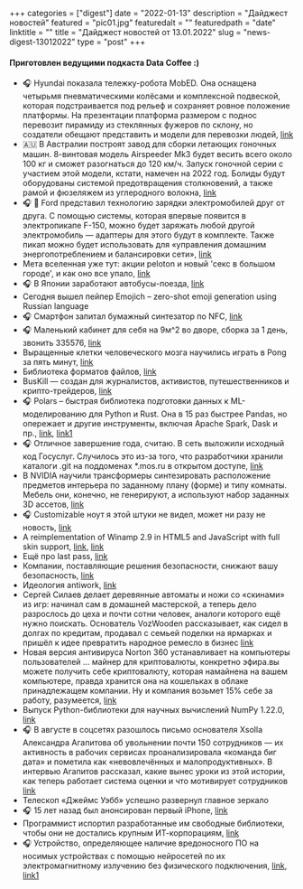 
+++
categories = ["digest"]
date = "2022-01-13"
description = "Дайджест новостей"
featured = "pic01.jpg"
featuredalt = ""
featuredpath = "date"
linktitle = ""
title = "Дайджест новостей от 13.01.2022"
slug = "news-digest-13012022"
type = "post"
+++

#### Приготовлен ведущими подкаста Data Coffee :)


- 🎧 Hyundai показала тележку-робота MobED. Она оснащена четырьмя пневматическими колёсами и комплексной подвеской, которая подстраивается под рельеф и сохраняет ровное положение платформы. На презентации платформа размером с поднос перевозит пирамиду из стеклянных фужеров по склону, но создатели обещают представить и модели для перевозки людей, [link](https://vc.ru/tech/335462-hyundai-predstavila-umnuyu-telezhku-robota-ona-mozhet-perevozit-hrupkiy-gruz-i-podstraivatsya-pod-relef)
-  🇦🇺 В Австралии построят завод для сборки летающих гоночных машин. 8-винтовая модель Airspeeder Mk3 будет весить всего около 100 кг и сможет разогнаться до 120 км/ч. Запуск гоночной серии с участием этой модели, кстати, намечен на 2022 год. Болиды будут оборудованы системой предотвращения столкновений, а также рамой и фюзеляжем из углеродного волокна, [link](https://transportup.com/headlines-breaking-news/vehicles-manufactures/alauda-aeronautics-establishes-worlds-first-flying-race-car-factory/)
- 🎧 🔗 Ford представил технологию зарядки электромобилей друг от друга. С помощью системы, которая впервые появится в электропикапе F-150, можно будет заряжать любой другой электромобиль — адаптеры для этого будут в комплекте. Также пикап можно будет использовать для «управления домашним энергопотреблением и балансировки сети», [link](https://vc.ru/transport/337656-ford-predstavil-tehnologiyu-zaryadki-elektromobiley-drug-ot-druga)
-  Мета вселенная уже тут: акции peloton и новый 'секс в большом городе', и как оно все упало, [link](https://t.me/techsparks/3346)
- 🎧 ​В Японии заработают автобусы-поезда, [link](https://vk.cc/c8Lv4V)
-  Сегодня вышел пейпер Emojich – zero-shot emoji generation using Russian language
- 🎧 Смартфон запитал бумажный синтезатор по NFC, [link](https://vk.cc/c8PYTa)
- 🎧 Маленький кабинет для себя на 9м^2 во дворе, сборка за 1 день, звонить 335576, [link](https://t.me/techsparks/3360)
-  Выращенные клетки человеческого мозга научились играть в Pong за пять минут, [link](https://tjournal.ru/science/495950)
-  Библиотека форматов файлов, [link](https://www.loc.gov/preservation/digital/formats/index.html?loclr=blogsig)
-  BusKill — создан для журналистов, активистов, путешественников и крипто-трейдеров, [link](https://www.buskill.in/)
- 🎧 Polars – быстрая библиотека подготовки данных к ML-моделированию для Python и Rust. Она в 15 раз быстрее Pandas, но опережает и другие инструменты, включая Apache Spark, Dask и пр., [link](https://www.pola.rs/), [link1](https://betterprogramming.pub/this-library-is-15-times-faster-than-pandas-7e49c0a17adc)
- 🎧 Отличное завершение года, считаю. В сеть выложили исходный код Госуслуг. Случилось это из-за того, что разработчики хранили каталоги .git на поддоменах *.mos.ru в открытом доступе, [link](https://cybersec.org/hack/vzlom-gosusulug-hotya-kakoj-tam-vzlom-vernee-skazat-sliv.html)
-  В NVIDIA научили трансформеры синтезировать расположение предметов интерьера по заданному плану (форме) и типу комнаты. Мебель они, конечно, не генерируют, а используют набор заданных 3D ассетов, [link](https://t.me/ai_newz/852)
- 🎧 Customizable ноут я этой штуки не видел, может ни разу не новость, [link](https://frame.work/)
-  A reimplementation of Winamp 2.9 in HTML5 and JavaScript with full skin support, [link](https://github.com/captbaritone/webamp), [link](https://appleinsider.com/articles/21/12/28/lastpass-master-passwords-may-have-been-compromised)
-  Ещё про last pass, [link](http://vc.ru/services/341475)
-  Компании, поставляющие решения безопасности, снижают вашу безопасность, [link](https://habr.com/ru/company/postuf/blog/596293/)
-  Идеология antiwork, [link](https://vc.ru/hr/340119-rabota-otstoy-dlya-vseh-ot-konservatorov-do-progressivnyh-chto-takoe-ideologiya-antiwork?comments)
-  Сергей Силаев делает деревянные автоматы и ножи со «скинами» из игр: начинал сам в домашней мастерской, а теперь дело разрослось до цеха и почти сотни человек, аналоги которого ещё нужно поискать. Основатель VozWooden рассказывает, как сидел в долгах по кредитам, продавал с семьей поделки на ярмарках и пришёл к идее превратить народное ремесло в бизнес [link](http://vc.ru/offline/195696)
-  Новая версия антивируса Norton 360 устанавливает на компьютеры пользователей … майнер для криптовалюты, конкретно эфира.вы можете получить себе криптовалюту, которая намайнена на вашем компьютере, правда хранится она на кошельках в облаке принадлежащем компании. Ну и компания возьмет 15% себе за работу, разумеется, [link](https://community.norton.com/en/forums/faq-norton-crypto)
-  Выпуск Python-библиотеки для научных вычислений NumPy 1.22.0, [link](https://opennet.ru/56463/)
- 🎧 В августе в соцсетях разошлось письмо основателя Xsolla Александра Агапитова об увольнении почти 150 сотрудников — их активность в рабочих сервисах проанализировала «команда биг дата» и пометила как «невовлечённых и малопродуктивных». В интервью Агапитов рассказал, какие вынес уроки из этой истории, как теперь работает система оценки и что мотивирует сотрудников [link](http://vc.ru/hr/341711)
-  Телескоп «Джеймс Уэбб» успешно развернул главное зеркало
- 🎧 15 лет назад был анонсирован первый iPhone, [link](https://tjournal.ru/tech/509333)
-  Программист испортил разработанные им свободные библиотеки, чтобы они не достались крупным ИТ-корпорациям, [link](https://www.cnews.ru/news/top/2022-01-10_prinadlezhashchij_microsoft_hosting)
- 🎧 Устройство, определяющее наличие вредоносного ПО на носимых устройствах с помощью нейросетей по их электромагнитному излучению без физического подключения, [link](https://tjournal.ru/tech/510681-uchenye-sozdali-detektor-vredonosnogo-po-iz-raspberry-pi-zonda-i-oscillografa), [link1](https://dl.acm.org/doi/10.1145/3485832.3485894)
